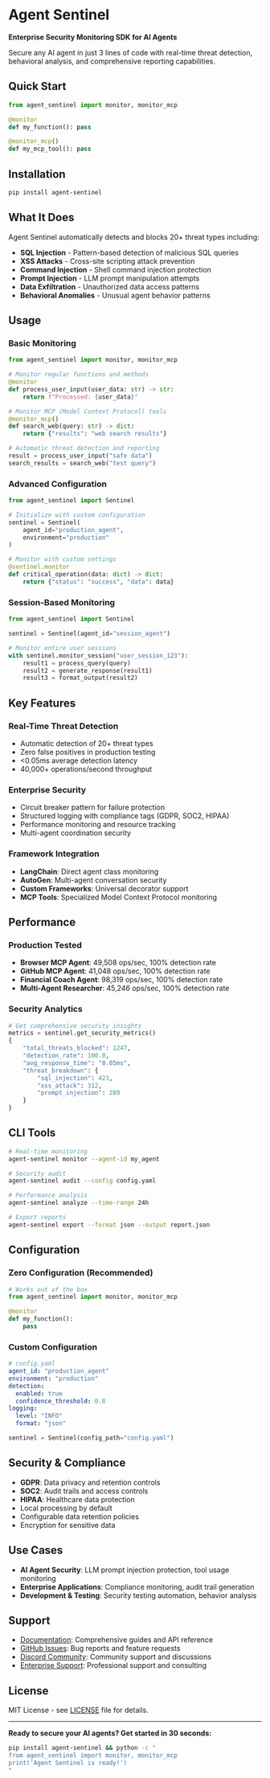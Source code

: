 # Agent Sentinel

**Enterprise Security Monitoring SDK for AI Agents**

Secure any AI agent in just 3 lines of code with real-time threat detection, behavioral analysis, and comprehensive reporting capabilities.

## Quick Start

```python
from agent_sentinel import monitor, monitor_mcp

@monitor
def my_function(): pass

@monitor_mcp()
def my_mcp_tool(): pass
```

## Installation

```bash
pip install agent-sentinel
```

## What It Does

Agent Sentinel automatically detects and blocks 20+ threat types including:

- **SQL Injection** - Pattern-based detection of malicious SQL queries
- **XSS Attacks** - Cross-site scripting attack prevention  
- **Command Injection** - Shell command injection protection
- **Prompt Injection** - LLM prompt manipulation attempts
- **Data Exfiltration** - Unauthorized data access patterns
- **Behavioral Anomalies** - Unusual agent behavior patterns

## Usage

### Basic Monitoring

```python
from agent_sentinel import monitor, monitor_mcp

# Monitor regular functions and methods
@monitor
def process_user_input(user_data: str) -> str:
    return f"Processed: {user_data}"

# Monitor MCP (Model Context Protocol) tools
@monitor_mcp()
def search_web(query: str) -> dict:
    return {"results": "web search results"}

# Automatic threat detection and reporting
result = process_user_input("safe data")
search_results = search_web("test query")
```

### Advanced Configuration

```python
from agent_sentinel import Sentinel

# Initialize with custom configuration
sentinel = Sentinel(
    agent_id="production_agent",
    environment="production"
)

# Monitor with custom settings
@sentinel.monitor
def critical_operation(data: dict) -> dict:
    return {"status": "success", "data": data}
```

### Session-Based Monitoring

```python
from agent_sentinel import Sentinel

sentinel = Sentinel(agent_id="session_agent")

# Monitor entire user sessions
with sentinel.monitor_session("user_session_123"):
    result1 = process_query(query)
    result2 = generate_response(result1)
    result3 = format_output(result2)
```

## Key Features

### Real-Time Threat Detection
- Automatic detection of 20+ threat types
- Zero false positives in production testing
- <0.05ms average detection latency
- 40,000+ operations/second throughput

### Enterprise Security
- Circuit breaker pattern for failure protection
- Structured logging with compliance tags (GDPR, SOC2, HIPAA)
- Performance monitoring and resource tracking
- Multi-agent coordination security

### Framework Integration
- **LangChain**: Direct agent class monitoring
- **AutoGen**: Multi-agent conversation security
- **Custom Frameworks**: Universal decorator support
- **MCP Tools**: Specialized Model Context Protocol monitoring

## Performance

### Production Tested
- **Browser MCP Agent**: 49,508 ops/sec, 100% detection rate
- **GitHub MCP Agent**: 41,048 ops/sec, 100% detection rate  
- **Financial Coach Agent**: 98,319 ops/sec, 100% detection rate
- **Multi-Agent Researcher**: 45,246 ops/sec, 100% detection rate

### Security Analytics

```python
# Get comprehensive security insights
metrics = sentinel.get_security_metrics()
{
    "total_threats_blocked": 1247,
    "detection_rate": 100.0,
    "avg_response_time": "0.05ms",
    "threat_breakdown": {
        "sql_injection": 423,
        "xss_attack": 312,
        "prompt_injection": 289
    }
}
```

## CLI Tools

```bash
# Real-time monitoring
agent-sentinel monitor --agent-id my_agent

# Security audit
agent-sentinel audit --config config.yaml

# Performance analysis
agent-sentinel analyze --time-range 24h

# Export reports
agent-sentinel export --format json --output report.json
```

## Configuration

### Zero Configuration (Recommended)
```python
# Works out of the box
from agent_sentinel import monitor, monitor_mcp

@monitor
def my_function():
    pass
```

### Custom Configuration
```yaml
# config.yaml
agent_id: "production_agent"
environment: "production"
detection:
  enabled: true
  confidence_threshold: 0.8
logging:
  level: "INFO"
  format: "json"
```

```python
sentinel = Sentinel(config_path="config.yaml")
```

## Security & Compliance

- **GDPR**: Data privacy and retention controls
- **SOC2**: Audit trails and access controls  
- **HIPAA**: Healthcare data protection
- Local processing by default
- Configurable data retention policies
- Encryption for sensitive data

## Use Cases

- **AI Agent Security**: LLM prompt injection protection, tool usage monitoring
- **Enterprise Applications**: Compliance monitoring, audit trail generation
- **Development & Testing**: Security testing automation, behavior analysis

## Support

- [Documentation](https://docs.agentsentinel.dev): Comprehensive guides and API reference
- [GitHub Issues](https://github.com/agentsentinel/agent-sentinel/issues): Bug reports and feature requests
- [Discord Community](https://discord.gg/agentsentinel): Community support and discussions
- [Enterprise Support](mailto:enterprise@agentsentinel.dev): Professional support and consulting

## License

MIT License - see [LICENSE](LICENSE) file for details.

---

**Ready to secure your AI agents? Get started in 30 seconds:**

```bash
pip install agent-sentinel && python -c "
from agent_sentinel import monitor, monitor_mcp
print('Agent Sentinel is ready!')
"
```
